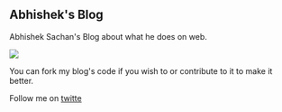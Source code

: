 
Abhishek's Blog
---

Abhishek Sachan's Blog about what he does on web.

![](http://i.imgur.com/3CGmRF9.png)

You can fork my blog's code if you wish to or contribute to it to make it better.

Follow me on [twitte](http://twitter.com/AbhishekSachan3)
